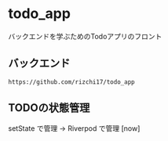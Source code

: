 # todo_app

バックエンドを学ぶためのTodoアプリのフロント

## バックエンド
`https://github.com/rizchi17/todo_app`

## TODOの状態管理
setState で管理 → Riverpod で管理 [now]
